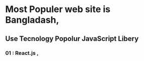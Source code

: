 # Most Populer web site is Bangladash,
## Use Tecnology Popolur JavaScript Libery 

### 01 : React.js , 

